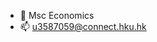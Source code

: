- 🌱 Msc Economics
- 📫 u3587059@connect.hku.hk

<!---
bowLam/bowLam is a ✨ special ✨ repository because its `README.md` (this file) appears on your GitHub profile.
You can click the Preview link to take a look at your changes.
--->

